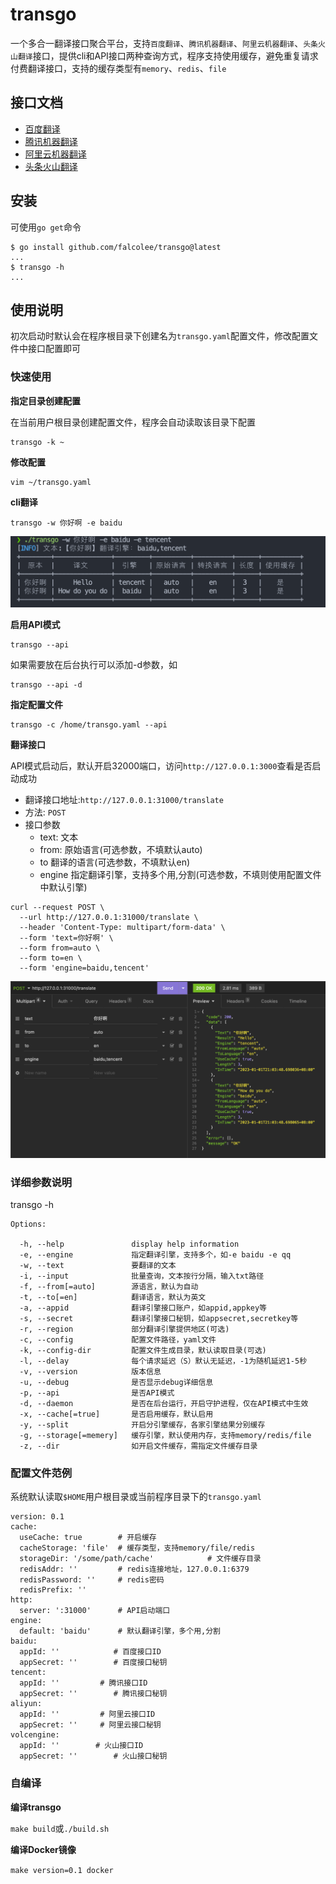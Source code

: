 # transgo
一个多合一翻译接口聚合平台，支持`百度翻译`、`腾讯机器翻译`、`阿里云机器翻译`、`头条火山翻译`接口，提供cli和API接口两种查询方式，程序支持使用缓存，避免重复请求付费翻译接口，支持的缓存类型有`memory`、`redis`、`file`

## 接口文档
* [百度翻译](https://fanyi-api.baidu.com/doc/21)
* [腾讯机器翻译](https://cloud.tencent.com/document/product/551/15612)
* [阿里云机器翻译](https://help.aliyun.com/document_detail/215387.html?spm=a2c4g.11186623.0.0.67612e50Jf1003)
* [头条火山翻译](https://www.volcengine.com/docs/4640/65067)

## 安装
可使用`go get`命令
```
$ go install github.com/falcolee/transgo@latest
...
$ transgo -h
...
```

## 使用说明
初次启动时默认会在程序根目录下创建名为`transgo.yaml`配置文件，修改配置文件中接口配置即可

### 快速使用

**指定目录创建配置**

在当前用户根目录创建配置文件，程序会自动读取该目录下配置
```
transgo -k ~
```

**修改配置**
```
vim ~/transgo.yaml
```

**cli翻译**

```
transgo -w 你好啊 -e baidu
```
![multi](screenshots/multi.png)

**启用API模式**

```
transgo --api
```
如果需要放在后台执行可以添加-d参数，如
```
transgo --api -d
```

**指定配置文件**

```
transgo -c /home/transgo.yaml --api
```

**翻译接口**

API模式启动后，默认开启32000端口，访问`http://127.0.0.1:3000`查看是否启动成功
  - 翻译接口地址:`http://127.0.0.1:31000/translate`
  - 方法: `POST`
  - 接口参数
    * text: 文本
    * from: 原始语言(可选参数，不填默认auto)
    * to 翻译的语言(可选参数，不填默认en)
    * engine 指定翻译引擎，支持多个用,分割(可选参数，不填则使用配置文件中默认引擎)
```
curl --request POST \
  --url http://127.0.0.1:31000/translate \
  --header 'Content-Type: multipart/form-data' \
  --form 'text=你好啊' \
  --form from=auto \
  --form to=en \
  --form 'engine=baidu,tencent'
```
![postman](screenshots/postman.png)

### 详细参数说明
transgo -h
```
Options:

  -h, --help               display help information
  -e, --engine             指定翻译引擎，支持多个，如-e baidu -e qq
  -w, --text               要翻译的文本
  -i, --input              批量查询，文本按行分隔，输入txt路径
  -f, --from[=auto]        源语言，默认为自动
  -t, --to[=en]            翻译语言，默认为英文
  -a, --appid              翻译引擎接口账户，如appid,appkey等
  -s, --secret             翻译引擎接口秘钥，如appsecret,secretkey等
  -r, --region             部分翻译引擎提供地区(可选)
  -c, --config             配置文件路径，yaml文件
  -k, --config-dir         配置文件生成目录，默认读取目录(可选)
  -l, --delay              每个请求延迟（S）默认无延迟，-1为随机延迟1-5秒
  -v, --version            版本信息
  -u, --debug              是否显示debug详细信息
  -p, --api                是否API模式
  -d, --daemon             是否在后台运行，开启守护进程，仅在API模式中生效
  -x, --cache[=true]       是否启用缓存，默认启用
  -y, --split              开启分引擎缓存，各家引擎结果分别缓存
  -g, --storage[=memery]   缓存引擎，默认使用内存，支持memory/redis/file
  -z, --dir                如开启文件缓存，需指定文件缓存目录
```

### 配置文件范例
系统默认读取`$HOME`用户根目录或当前程序目录下的`transgo.yaml`
```
version: 0.1
cache:
  useCache: true       	# 开启缓存
  cacheStorage: 'file'	# 缓存类型，支持memory/file/redis
  storageDir: '/some/path/cache'			# 文件缓存目录
  redisAddr: ''			# redis连接地址，127.0.0.1:6379
  redisPassword: ''		# redis密码
  redisPrefix: ''
http:
  server: ':31000'      # API启动端口
engine:
  default: 'baidu'      # 默认翻译引擎，多个用,分割
baidu:
  appId: ''            # 百度接口ID
  appSecret: ''        # 百度接口秘钥
tencent:
  appId: ''         # 腾讯接口ID
  appSecret: ''        # 腾讯接口秘钥
aliyun:
  appId: ''         # 阿里云接口ID
  appSecret: ''     # 阿里云接口秘钥
volcengine:
  appId: ''        # 火山接口ID
  appSecret: ''        # 火山接口秘钥

```

### 自编译
**编译transgo**

`make build`或`./build.sh`

**编译Docker镜像**

`make version=0.1 docker`
